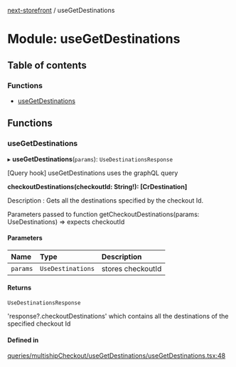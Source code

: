 [next-storefront](../README.md) / useGetDestinations

# Module: useGetDestinations

## Table of contents

### Functions

- [useGetDestinations](useGetDestinations.md#usegetdestinations)

## Functions

### useGetDestinations

▸ **useGetDestinations**(`params`): `UseDestinationsResponse`

[Query hook] useGetDestinations uses the graphQL query

<b>checkoutDestinations(checkoutId: String!): [CrDestination]</b>

Description : Gets all the destinations specified by the checkout Id.

Parameters passed to function getCheckoutDestinations(params: UseDestinations) => expects checkoutId

#### Parameters

| Name | Type | Description |
| :------ | :------ | :------ |
| `params` | `UseDestinations` | stores checkoutId |

#### Returns

`UseDestinationsResponse`

'response?.checkoutDestinations' which contains all the destinations of the specified checkout Id

#### Defined in

[queries/multishipCheckout/useGetDestinations/useGetDestinations.tsx:48](https://github.com/KiboSoftware/nextjs-storefront/blob/474c22ea/hooks/queries/multishipCheckout/useGetDestinations/useGetDestinations.tsx#L48)
